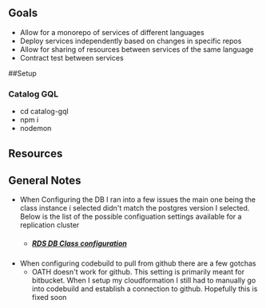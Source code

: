## Goals
- Allow for a monorepo of services of different languages
- Deploy services independently based on changes in specific repos
- Allow for sharing of resources between services of the same language
- Contract test between services

##Setup 
### Catalog GQL
- cd catalog-gql
- npm i
- nodemon


## Resources

## General Notes
- When Configuring the DB I ran into a few issues the main one being the class instance i selected didn't 
match the postgres version I selected. Below is the list of the possible configuation settings available for a 
replication cluster
  - ##### [RDS DB Class configuration](https://docs.aws.amazon.com/AmazonRDS/latest/AuroraUserGuide/Concepts.DBInstanceClass.html)
- When configuring codebuild to pull from github there are a few gotchas
  - OATH doesn't work for github. This setting is primarily meant for bitbucket. When
  I setup my cloudformation I still had to manually go into codebuild and establish a connection to github.
  Hopefully this is fixed soon
 

